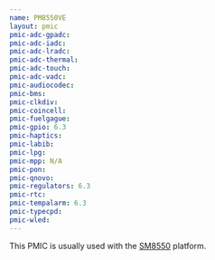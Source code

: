 ```yaml
---
name: PM8550VE
layout: pmic
pmic-adc-gpadc:
pmic-adc-iadc:
pmic-adc-lradc:
pmic-adc-thermal:
pmic-adc-touch:
pmic-adc-vadc:
pmic-audiocodec:
pmic-bms:
pmic-clkdiv:
pmic-coincell:
pmic-fuelgague:
pmic-gpio: 6.3
pmic-haptics:
pmic-labib:
pmic-lpg:
pmic-mpp: N/A
pmic-pon:
pmic-qnovo:
pmic-regulators: 6.3
pmic-rtc:
pmic-tempalarm: 6.3
pmic-typecpd:
pmic-wled:
---
```

This PMIC is usually used with the [SM8550](../soc/sm8550) platform.
